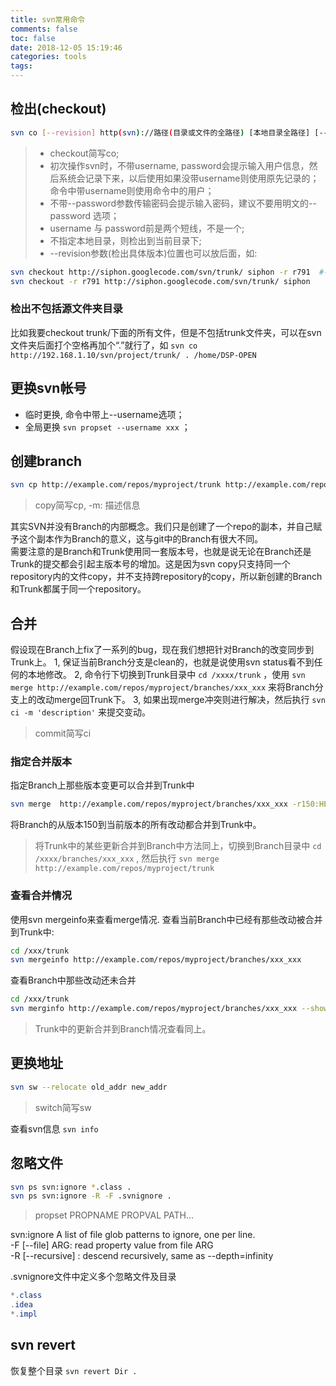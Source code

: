```yaml
---
title: svn常用命令
comments: false
toc: false
date: 2018-12-05 15:19:46
categories: tools
tags:
---
```


## 检出(checkout)

``` bash
svn co [--revision] http(svn)://路径(目录或文件的全路径) [本地目录全路径] [--username 用户名] [--password 密码]
```

<!--more-->

> * checkout简写co;
> * 初次操作svn时，不带username, password会提示输入用户信息，然后系统会记录下来，以后使用如果没带username则使用原先记录的；命令中带username则使用命令中的用户；
> * 不带--password参数传输密码会提示输入密码，建议不要用明文的--password 选项；
> * username 与 password前是两个短线，不是一个;
> * 不指定本地目录，则检出到当前目录下;
> * --revision参数(检出具体版本)位置也可以放后面，如:

``` bash
svn checkout http://siphon.googlecode.com/svn/trunk/ siphon -r r791  #-r [--revision]
svn checkout -r r791 http://siphon.googlecode.com/svn/trunk/ siphon
```

### 检出不包括源文件夹目录

比如我要checkout trunk/下面的所有文件，但是不包括trunk文件夹，可以在svn文件夹后面打个空格再加个“.”就行了，如
 `svn co http://192.168.1.10/svn/project/trunk/ . /home/DSP-OPEN`

## 更换svn帐号

* 临时更换, 命令中带上--username选项；
* 全局更换 `svn propset --username xxx` ；

## 创建branch

``` bash
svn cp http://example.com/repos/myproject/trunk http://example.com/repos/myproject/branches/xxx_xxx -m 'create branch xxx_xxx'
```

> copy简写cp, -m: 描述信息  

其实SVN并没有Branch的内部概念。我们只是创建了一个repo的副本，并自己赋予这个副本作为Branch的意义，这与git中的Branch有很大不同。  
需要注意的是Branch和Trunk使用同一套版本号，也就是说无论在Branch还是Trunk的提交都会引起主版本号的增加。这是因为svn copy只支持同一个repository内的文件copy，并不支持跨repository的copy，所以新创建的Branch和Trunk都属于同一个repository。

## 合并

假设现在Branch上fix了一系列的bug，现在我们想把针对Branch的改变同步到Trunk上。
1, 保证当前Branch分支是clean的，也就是说使用svn status看不到任何的本地修改。
2, 命令行下切换到Trunk目录中 `cd /xxxx/trunk` ，使用 `svn merge http://example.com/repos/myproject/branches/xxx_xxx` 来将Branch分支上的改动merge回Trunk下。
3, 如果出现merge冲突则进行解决，然后执行 `svn ci -m 'description'` 来提交变动。

> commit简写ci  

### 指定合并版本

指定Branch上那些版本变更可以合并到Trunk中

``` bash
svn merge  http://example.com/repos/myproject/branches/xxx_xxx -r150:HEAD
```

将Branch的从版本150到当前版本的所有改动都合并到Trunk中。  

> 将Trunk中的某些更新合并到Branch中方法同上，切换到Branch目录中 `cd /xxxx/branches/xxx_xxx` , 然后执行 `svn merge http://example.com/repos/myproject/trunk`

### 查看合并情况

使用svn mergeinfo来查看merge情况.
查看当前Branch中已经有那些改动被合并到Trunk中:

``` bash
cd /xxx/trunk
svn mergeinfo http://example.com/repos/myproject/branches/xxx_xxx
```

查看Branch中那些改动还未合并

``` bash
cd /xxx/trunk
svn merginfo http://example.com/repos/myproject/branches/xxx_xxx --show-revs eligible
```

> Trunk中的更新合并到Branch情况查看同上。

## 更换地址

``` bash
svn sw --relocate old_addr new_addr
```

> switch简写sw  

查看svn信息 `svn info`

## 忽略文件

``` bash
svn ps svn:ignore *.class .
svn ps svn:ignore -R -F .svnignore .
```

> propset PROPNAME PROPVAL PATH...  

svn:ignore A list of file glob patterns to ignore, one per line.  
-F [--file] ARG: read property value from file ARG  
-R [--recursive] : descend recursively, same as --depth=infinity

.svnignore文件中定义多个忽略文件及目录

``` java
*.class
.idea
*.impl
```

## svn revert

恢复整个目录 `svn revert Dir .`
